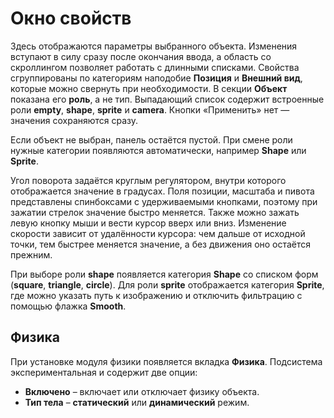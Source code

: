 # Окно свойств

Здесь отображаются параметры выбранного объекта. Изменения вступают в силу
сразу после окончания ввода, а область со скроллингом позволяет работать с
длинными списками. Свойства сгруппированы по категориям наподобие
**Позиция** и **Внешний вид**, которые можно свернуть при необходимости.
В секции **Объект** показана его **роль**, а не тип. Выпадающий список
содержит встроенные роли **empty**, **shape**, **sprite** и **camera**. Кнопки «Применить»
нет — значения сохраняются сразу.

Если объект не выбран, панель остаётся пустой. При смене роли нужные категории
появляются автоматически, например **Shape** или **Sprite**.

Угол поворота задаётся круглым регулятором, внутри которого отображается
значение в градусах.
Поля позиции, масштаба и пивота представлены спинбоксами с удерживаемыми
кнопками, поэтому при зажатии стрелок значение быстро меняется. Также можно
зажать левую кнопку мыши и вести курсор вверх или вниз. Изменение скорости
зависит от удалённости курсора: чем дальше от исходной точки, тем быстрее
меняется значение, а без движения оно остаётся прежним.

При выборе роли **shape** появляется категория **Shape** со списком
форм (**square**, **triangle**, **circle**). Для роли **sprite**
отображается категория **Sprite**, где можно указать путь к изображению
и отключить фильтрацию с помощью флажка **Smooth**.

## Физика

При установке модуля физики появляется вкладка **Физика**. Подсистема
экспериментальная и содержит две опции:

- **Включено** – включает или отключает физику объекта.
- **Тип тела** – **статический** или **динамический** режим.

